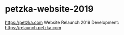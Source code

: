 # petzka-website-2019
https://petzka.com Website Relaunch 2019
Development: https://relaunch.petzka.com
